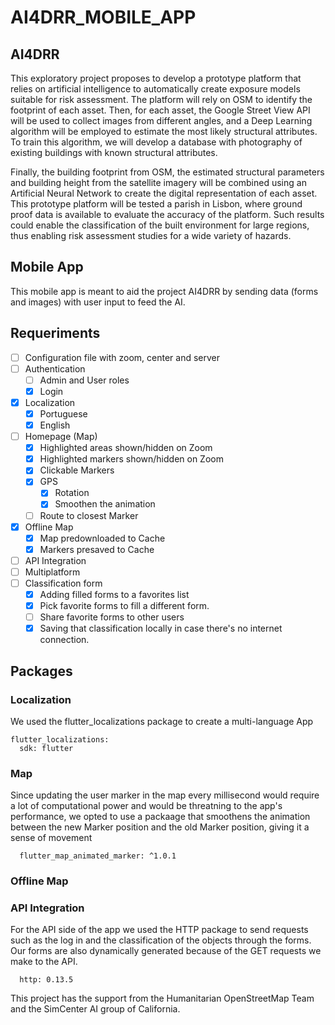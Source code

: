 
# AI4DRR_MOBILE_APP

## AI4DRR

This exploratory project proposes to develop a prototype platform that relies on artificial intelligence to automatically create exposure models suitable for risk assessment. The platform will rely on OSM to identify the footprint of each asset. Then, for each asset, the Google Street View API will be used to collect images from different angles, and a Deep Learning algorithm will be employed to estimate the most likely structural attributes. To train this algorithm, we will develop a database with photography of existing buildings with known structural attributes. 

Finally, the building footprint from OSM, the estimated structural parameters and building height from the satellite imagery will be combined using an Artificial Neural Network to create the digital representation of each asset. This prototype platform will be tested a parish in Lisbon, where ground proof data is available to evaluate the accuracy of the platform. Such results could enable the classification of the built environment for large regions, thus enabling risk assessment studies for a wide variety of hazards. 

## Mobile App

This mobile app is meant to aid the project AI4DRR by sending data (forms and images) with user input to feed the AI.

## Requeriments

- [ ] Configuration file with zoom, center and server
- [ ] Authentication
  - [ ] Admin and User roles
  - [x] Login
- [x] Localization
  - [x] Portuguese
  - [x] English
- [ ] Homepage (Map)
  - [x] Highlighted areas shown/hidden on Zoom
  - [x] Highlighted markers shown/hidden on Zoom
  - [x] Clickable Markers
  - [x] GPS
    - [x] Rotation
    - [x] Smoothen the animation
  - [ ] Route to closest Marker
- [x] Offline Map
  - [x] Map predownloaded to Cache
  - [x] Markers presaved to Cache
- [ ] API Integration
- [ ] Multiplatform
- [ ] Classification form
  - [x] Adding filled forms to a favorites list
  - [x] Pick favorite forms to fill a different form.
  - [ ] Share favorite forms to other users 
  - [x] Saving that classification locally in case there's no internet connection.

## Packages
  ### Localization
  We used the flutter_localizations package to create a multi-language App
  
    flutter_localizations:
      sdk: flutter
  
  ### Map
  Since updating the user marker in the map every millisecond would require a lot of computational power and would be threatning to the app's performance,
  we opted to use a packaage that smoothens the animation between the new Marker position and the old Marker position, giving it a sense of movement
  
      flutter_map_animated_marker: ^1.0.1

  ### Offline Map
  
  ### API Integration
  For the API side of the app we used the HTTP package to send requests such as the log in and the classification of the objects through the forms. Our forms are also   dynamically generated because of the GET requests we make to the API.
  
      http: 0.13.5
  
This project has the support from the Humanitarian OpenStreetMap Team and the SimCenter AI group of California.
